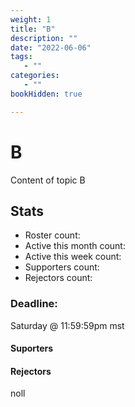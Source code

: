 ```yaml
---
weight: 1
title: "B"
description: ""
date: "2022-06-06"
tags:
   - ""
categories:
   - ""
bookHidden: true

---
```

# B
Content of topic B

## Stats
* Roster count:            
* Active this month count: 
* Active this week count:  
* Supporters count:        
* Rejectors count:         

### Deadline:
Saturday @ 11:59:59pm mst

#### Suporters


#### Rejectors
noll

